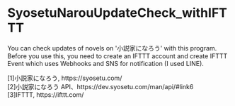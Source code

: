 # SyosetuNarouUpdateCheck_withIFTTT

  You can check updates of novels on '小説家になろう' with this program. Before you use this, you need to create an IFTTT account and create IFTTT Event which uses Webhooks and SNS for notification (I used LINE).<br>

<References>
[1]小説家になろう, https://syosetu.com/<br>
[2]小説家になろう API、https://dev.syosetu.com/man/api/#link6<br>
[3]IFTTT, https://ifttt.com/<br>
